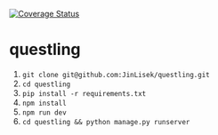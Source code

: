 [![Coverage Status](https://coveralls.io/repos/github/JinLisek/questling/badge.svg?branch=master)](https://coveralls.io/github/JinLisek/questling?branch=master)

# questling

1. `git clone git@github.com:JinLisek/questling.git`
2. `cd questling`
3. `pip install -r requirements.txt`
4. `npm install`
5. `npm run dev`
6. `cd questling && python manage.py runserver`
